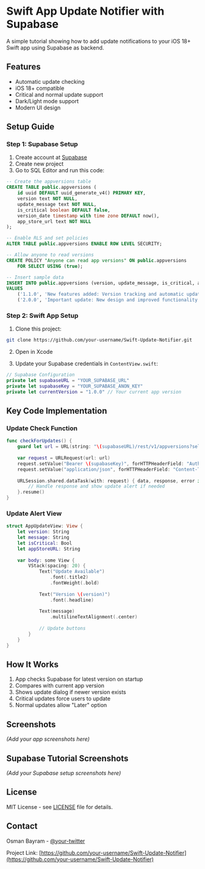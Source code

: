 # Swift App Update Notifier with Supabase

A simple tutorial showing how to add update notifications to your iOS 18+ Swift app using Supabase as backend.

## Features

* Automatic update checking
* iOS 18+ compatible  
* Critical and normal update support
* Dark/Light mode support
* Modern UI design

## Setup Guide

### Step 1: Supabase Setup

1. Create account at [Supabase](https://supabase.com)
2. Create new project
3. Go to SQL Editor and run this code:

```sql
-- Create the appversions table
CREATE TABLE public.appversions (
    id uuid DEFAULT uuid_generate_v4() PRIMARY KEY,
    version text NOT NULL,
    update_message text NOT NULL,
    is_critical boolean DEFAULT false,
    version_date timestamp with time zone DEFAULT now(),
    app_store_url text NOT NULL
);

-- Enable RLS and set policies
ALTER TABLE public.appversions ENABLE ROW LEVEL SECURITY;

-- Allow anyone to read versions
CREATE POLICY "Anyone can read app versions" ON public.appversions
    FOR SELECT USING (true);

-- Insert sample data
INSERT INTO public.appversions (version, update_message, is_critical, app_store_url)
VALUES 
    ('1.1.0', 'New features added: Version tracking and automatic update notifications.', false, 'https://apps.apple.com/app/your-app/id123456789'),
    ('2.0.0', 'Important update: New design and improved functionality. Please update your app.', true, 'https://apps.apple.com/app/your-app/id123456789');
```

### Step 2: Swift App Setup

1. Clone this project:
```bash
git clone https://github.com/your-username/Swift-Update-Notifier.git
```

2. Open in Xcode

3. Update your Supabase credentials in `ContentView.swift`:

```swift
// Supabase Configuration
private let supabaseURL = "YOUR_SUPABASE_URL"
private let supabaseKey = "YOUR_SUPABASE_ANON_KEY"
private let currentVersion = "1.0.0" // Your current app version
```

## Key Code Implementation

### Update Check Function
```swift
func checkForUpdates() {
    guard let url = URL(string: "\(supabaseURL)/rest/v1/appversions?select=*&order=version_date.desc&limit=1") else { return }
    
    var request = URLRequest(url: url)
    request.setValue("Bearer \(supabaseKey)", forHTTPHeaderField: "Authorization")
    request.setValue("application/json", forHTTPHeaderField: "Content-Type")
    
    URLSession.shared.dataTask(with: request) { data, response, error in
        // Handle response and show update alert if needed
    }.resume()
}
```

### Update Alert View
```swift
struct AppUpdateView: View {
    let version: String
    let message: String
    let isCritical: Bool
    let appStoreURL: String
    
    var body: some View {
        VStack(spacing: 20) {
            Text("Update Available")
                .font(.title2)
                .fontWeight(.bold)
            
            Text("Version \(version)")
                .font(.headline)
            
            Text(message)
                .multilineTextAlignment(.center)
            
            // Update buttons
        }
    }
}
```

## How It Works

1. App checks Supabase for latest version on startup
2. Compares with current app version  
3. Shows update dialog if newer version exists
4. Critical updates force users to update
5. Normal updates allow "Later" option

## Screenshots

*(Add your app screenshots here)*

## Supabase Tutorial Screenshots  

*(Add your Supabase setup screenshots here)*

## License

MIT License - see [LICENSE](LICENSE) file for details.

## Contact

Osman Bayram - [@your-twitter](https://twitter.com/your-twitter)

Project Link: [https://github.com/your-username/Swift-Update-Notifier](https://github.com/your-username/Swift-Update-Notifier) 